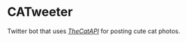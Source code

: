 # CATweeter
Twitter bot that uses [*TheCatAPI*](https://thecatapi.com/) for posting cute cat photos.
